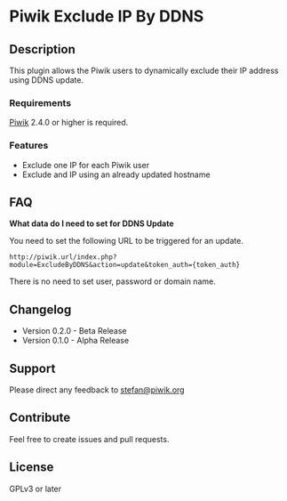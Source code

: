 # Piwik Exclude IP By DDNS

## Description

This plugin allows the Piwik users to dynamically exclude their IP address using DDNS update.

### Requirements

[Piwik](https://github.com/piwik/piwik) 2.4.0 or higher is required.

### Features

- Exclude one IP for each Piwik user 
- Exclude and IP using an already updated hostname

## FAQ

__What data do I need to set for DDNS Update__

You need to set the following URL to be triggered for an update.
```
http://piwik.url/index.php?module=ExcludeByDDNS&action=update&token_auth={token_auth}
``` 
There is no need to set user, password or domain name.

## Changelog

- Version 0.2.0 - Beta Release
- Version 0.1.0 - Alpha Release

## Support

Please direct any feedback to [stefan@piwik.org](mailto:stefan@piwik.org)

## Contribute

Feel free to create issues and pull requests.

## License

GPLv3 or later

